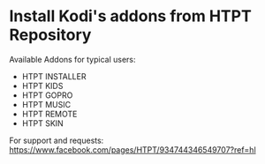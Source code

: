 Install Kodi's addons from HTPT Repository
==========================================
Available Addons for typical users:

- HTPT INSTALLER
- HTPT KIDS
- HTPT GOPRO
- HTPT MUSIC
- HTPT REMOTE
- HTPT SKIN


For support and requests:
https://www.facebook.com/pages/HTPT/934744346549707?ref=hl